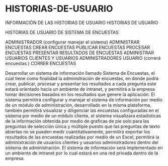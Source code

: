 # HISTORIAS-DE-USUARIO
INFORMACIÓN DE LAS HISTORIAS DE USUARIO
HISTORIAS DE USUARIO

HISTORIAS DE USUARIO
DE
SISTEMA DE ENCUESTAS

ADMINISTRADOR
(configurar manejar el sistema)	ADMINISTRAR ENCUESTAS
	CREAR ENCUESTAS
	PUBLICAR ENCUESTAS
	PROCESAR ENCUESTAS
	PRESENTAR RESULTADOS DE ENCUESTAS
	ADMINISTRAR USUARIOS CLIENTES Y USUARIOS ADMINISTRADORES
USUARIO
(correrá encuestas )	CORRER ENCUESTAS

Desarrollar un sistema de información llamado Sistema de Encuestas, el cual tiene como finalidad la administración de encuestas, en donde podrá crear, publicar, procesar y presentar los resultados a cada pregunta este estará orientado hacia un ambiente de intranet, y permitirá a la empresa tomar decisiones basados en los resultados que genere la aplicación.
El sistema permitirá configurar y manejar el sistema de información por medio de un módulo de administración, desarrollado en la misma plataforma, también permitirá visualizar y diligenciar las encuestas configuradas en el sistema por medio de un módulo cliente, el sistema visualizara estadísticas de la información obtenida por medio de graficas de pie solo para las preguntas de selección única y múltiple puesto que las preguntas de texto abiertas no se pueden medir cuantitativamente, permitirá exportar los resultados de las encuestas realizadas por medio de un Excel, permitirá la administración de usuarios clientes y usuarios administradores dentro del sistema de administración.
El sistema de información será implementado en un ambiente de intranet por lo cual estará en una red privada dentro de la empresa.
